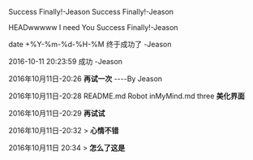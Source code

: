 Success Finally!-Jeason
Success Finally!-Jeason

HEADwwwww
 I need You Success Finally!-Jeason

 date +%Y-%m-%d-%H-%M 终于成功了 -Jeason

 2016-10-11 20:23:59 成功 -Jeason

 2016年10月11日-20:26 **再试一次** ----By Jeason

 2016年10月11日-20:28 
	 README.md Robot inMyMind.md three **美化界面**

 2016年10月11日-20:29 
	 **再试试**

 2016年10月11日-20:32 
	 > **心情不错**

 2016年10月11日 20:34 
	 > **怎么了这是**
